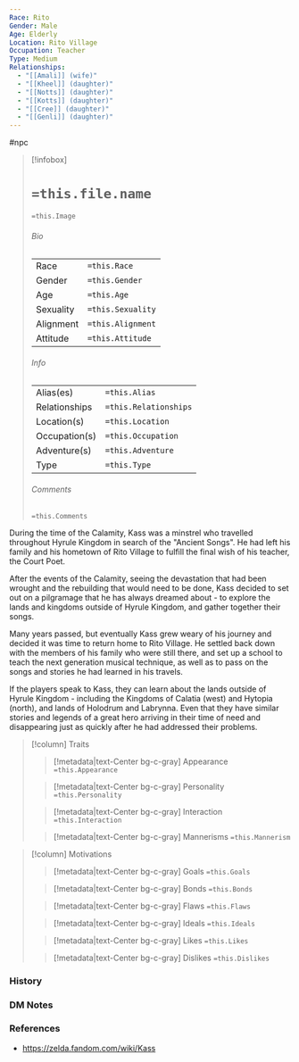 ```yaml
---
Race: Rito
Gender: Male
Age: Elderly
Location: Rito Village
Occupation: Teacher
Type: Medium
Relationships:
  - "[[Amali]] (wife)"
  - "[[Kheel]] (daughter)"
  - "[[Notts]] (daughter)"
  - "[[Kotts]] (daughter)"
  - "[[Cree]] (daughter)"
  - "[[Genli]] (daughter)"
---
```

 #npc 

> [!infobox]
> # `=this.file.name`
> `=this.Image`
> ###### Bio
> |  |  |
> | ---- | ---- |
> | Race | `=this.Race` |
> | Gender | `=this.Gender` |
> | Age | `=this.Age` |
> | Sexuality | `=this.Sexuality` |
> | Alignment | `=this.Alignment` |
> | Attitude | `=this.Attitude` |
> ###### Info
> |  |  |
> | ---- | ---- |
> | Alias(es) | `=this.Alias` |
> | Relationships | `=this.Relationships` |
> | Location(s) | `=this.Location` |
> | Occupation(s) | `=this.Occupation` |
> | Adventure(s) | `=this.Adventure` |
> | Type | `=this.Type` |
> ###### Comments
> `=this.Comments`


During the time of the Calamity, Kass was a minstrel who travelled throughout Hyrule Kingdom in search of the "Ancient Songs". He had left his family and his hometown of Rito Village to fulfill the final wish of his teacher, the Court Poet.

After the events of the Calamity, seeing the devastation that had been wrought and the rebuilding that would need to be done, Kass decided to set out on a pilgramage that he has always dreamed about - to explore the lands and kingdoms outside of Hyrule Kingdom, and gather together their songs.

Many years passed, but eventually Kass grew weary of his journey and decided it was time to return home to Rito Village. He settled back down with the members of his family who were still there, and set up a school to teach the next generation musical technique, as well as to pass on the songs and stories he had learned in his travels.

If the players speak to Kass, they can learn about the lands outside of Hyrule Kingdom - including the Kingdoms of Calatia (west) and Hytopia (north), and lands of Holodrum and Labrynna. Even that they have similar stories and legends of a great hero arriving in their time of need and disappearing just as quickly after he had addressed their problems.


> [!column] Traits
>> [!metadata|text-Center bg-c-gray] Appearance
>> `=this.Appearance`
>
>> [!metadata|text-Center bg-c-gray] Personality
>> `=this.Personality`
>
>> [!metadata|text-Center bg-c-gray] Interaction
>> `=this.Interaction`
>
>> [!metadata|text-Center bg-c-gray] Mannerisms
>> `=this.Mannerism`
>

> [!column] Motivations
>> [!metadata|text-Center bg-c-gray] Goals
>> `=this.Goals`
>
>> [!metadata|text-Center bg-c-gray] Bonds
>> `=this.Bonds`
>
>> [!metadata|text-Center bg-c-gray] Flaws
>> `=this.Flaws`
>
>> [!metadata|text-Center bg-c-gray] Ideals
>> `=this.Ideals`
>
>> [!metadata|text-Center bg-c-gray] Likes
>> `=this.Likes`
>
>> [!metadata|text-Center bg-c-gray] Dislikes
>> `=this.Dislikes`
>

### History



### DM Notes



### References

* https://zelda.fandom.com/wiki/Kass
